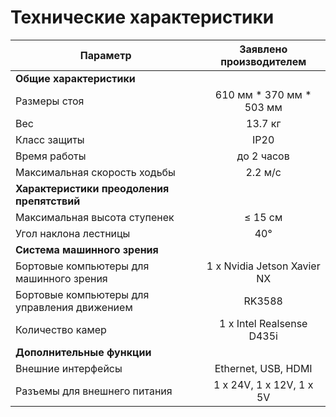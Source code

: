 # Технические характеристики

|Параметр|Заявлено производителем|
|--|:--:|
|**Общие характеристики**||
|Размеры стоя|610 мм * 370 мм * 503 мм|
|Вес| 13.7 кг|
|Класс защиты|IP20|
|Время работы|до 2 часов|
|Максимальная скорость ходьбы|2.2 м/с|
|**Характеристики преодоления препятствий**||
|Максимальная высота ступенек| ≤ 15 см|
|Угол наклона лестницы|40°|
|**Система машинного зрения**||
|Бортовые компьютеры для машинного зрения|1 x Nvidia Jetson Xavier NX|
|Бортовые компьютеры для управления движением| RK3588 |
|Количество камер|1 x Intel Realsense D435i|
|**Дополнительные функции**||
|Внешние интерфейсы|Ethernet, USB, HDMI|
|Разъемы для внешнего питания| 1 x 24V, 1 x 12V, 1 x 5V |
